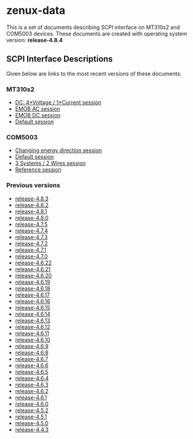 
zenux-data
==========


This is a set of documents describing SCPI interface on MT310s2 and COM5003 devices.
These documents are created with operating system version: **release-4.8.4**
## SCPI Interface Descriptions


Given below are links to the most recent versions of these documents:
### MT310s2

- [DC: 4\*Voltage / 1\*Current session](https://ZeraGmbH.github.io/zenux-data/scpi-documentation/mt310s2-dc-session.html)
- [EMOB AC session](https://ZeraGmbH.github.io/zenux-data/scpi-documentation/mt310s2-emob-session-ac.html)
- [EMOB DC session](https://ZeraGmbH.github.io/zenux-data/scpi-documentation/mt310s2-emob-session-dc.html)
- [Default session](https://ZeraGmbH.github.io/zenux-data/scpi-documentation/mt310s2-meas-session.html)

### COM5003

- [Changing energy direction session](https://ZeraGmbH.github.io/zenux-data/scpi-documentation/com5003-ced-session.html)
- [Default session](https://ZeraGmbH.github.io/zenux-data/scpi-documentation/com5003-meas-session.html)
- [3 Systems / 2 Wires session](https://ZeraGmbH.github.io/zenux-data/scpi-documentation/com5003-perphase-session.html)
- [Reference session](https://ZeraGmbH.github.io/zenux-data/scpi-documentation/com5003-ref-session.html)

### Previous versions

- [release-4.8.3](https://zeragmbh.github.io/zenux-data/scpi-documentation/archive/release-4.8.3.zip)
- [release-4.8.2](https://zeragmbh.github.io/zenux-data/scpi-documentation/archive/release-4.8.2.zip)
- [release-4.8.1](https://zeragmbh.github.io/zenux-data/scpi-documentation/archive/release-4.8.1.zip)
- [release-4.8.0](https://zeragmbh.github.io/zenux-data/scpi-documentation/archive/release-4.8.0.zip)
- [release-4.7.5](https://zeragmbh.github.io/zenux-data/scpi-documentation/archive/release-4.7.5.zip)
- [release-4.7.4](https://zeragmbh.github.io/zenux-data/scpi-documentation/archive/release-4.7.4.zip)
- [release-4.7.3](https://zeragmbh.github.io/zenux-data/scpi-documentation/archive/release-4.7.3.zip)
- [release-4.7.2](https://zeragmbh.github.io/zenux-data/scpi-documentation/archive/release-4.7.2.zip)
- [release-4.7.1](https://zeragmbh.github.io/zenux-data/scpi-documentation/archive/release-4.7.1.zip)
- [release-4.7.0](https://zeragmbh.github.io/zenux-data/scpi-documentation/archive/release-4.7.0.zip)
- [release-4.6.22](https://zeragmbh.github.io/zenux-data/scpi-documentation/archive/release-4.6.22.zip)
- [release-4.6.21](https://zeragmbh.github.io/zenux-data/scpi-documentation/archive/release-4.6.21.zip)
- [release-4.6.20](https://zeragmbh.github.io/zenux-data/scpi-documentation/archive/release-4.6.20.zip)
- [release-4.6.19](https://zeragmbh.github.io/zenux-data/scpi-documentation/archive/release-4.6.19.zip)
- [release-4.6.18](https://zeragmbh.github.io/zenux-data/scpi-documentation/archive/release-4.6.18.zip)
- [release-4.6.17](https://zeragmbh.github.io/zenux-data/scpi-documentation/archive/release-4.6.17.zip)
- [release-4.6.16](https://zeragmbh.github.io/zenux-data/scpi-documentation/archive/release-4.6.16.zip)
- [release-4.6.15](https://zeragmbh.github.io/zenux-data/scpi-documentation/archive/release-4.6.15.zip)
- [release-4.6.14](https://zeragmbh.github.io/zenux-data/scpi-documentation/archive/release-4.6.14.zip)
- [release-4.6.13](https://zeragmbh.github.io/zenux-data/scpi-documentation/archive/release-4.6.13.zip)
- [release-4.6.12](https://zeragmbh.github.io/zenux-data/scpi-documentation/archive/release-4.6.12.zip)
- [release-4.6.11](https://zeragmbh.github.io/zenux-data/scpi-documentation/archive/release-4.6.11.zip)
- [release-4.6.10](https://zeragmbh.github.io/zenux-data/scpi-documentation/archive/release-4.6.10.zip)
- [release-4.6.9](https://zeragmbh.github.io/zenux-data/scpi-documentation/archive/release-4.6.9.zip)
- [release-4.6.8](https://zeragmbh.github.io/zenux-data/scpi-documentation/archive/release-4.6.8.zip)
- [release-4.6.7](https://zeragmbh.github.io/zenux-data/scpi-documentation/archive/release-4.6.7.zip)
- [release-4.6.6](https://zeragmbh.github.io/zenux-data/scpi-documentation/archive/release-4.6.6.zip)
- [release-4.6.5](https://zeragmbh.github.io/zenux-data/scpi-documentation/archive/release-4.6.5.zip)
- [release-4.6.4](https://zeragmbh.github.io/zenux-data/scpi-documentation/archive/release-4.6.4.zip)
- [release-4.6.3](https://zeragmbh.github.io/zenux-data/scpi-documentation/archive/release-4.6.3.zip)
- [release-4.6.2](https://zeragmbh.github.io/zenux-data/scpi-documentation/archive/release-4.6.2.zip)
- [release-4.6.1](https://zeragmbh.github.io/zenux-data/scpi-documentation/archive/release-4.6.1.zip)
- [release-4.6.0](https://zeragmbh.github.io/zenux-data/scpi-documentation/archive/release-4.6.0.zip)
- [release-4.5.2](https://zeragmbh.github.io/zenux-data/scpi-documentation/archive/release-4.5.2.zip)
- [release-4.5.1](https://zeragmbh.github.io/zenux-data/scpi-documentation/archive/release-4.5.1.zip)
- [release-4.5.0](https://zeragmbh.github.io/zenux-data/scpi-documentation/archive/release-4.5.0.zip)
- [release-4.4.3](https://zeragmbh.github.io/zenux-data/scpi-documentation/archive/release-4.4.3.zip)
